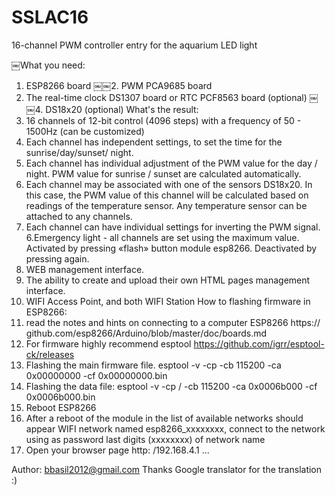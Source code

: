 # SSLAC16

16-channel PWM controller entry for the aquarium LED light

￼What you need:

1. ESP8266 board
￼￼2. PWM PCA9685 board
3. The real-time clock DS1307 board or RTC PCF8563 board (optional)
￼￼4. DS18x20 (optional)
What's the result:
1. 16 channels of 12-bit control (4096 steps) with a frequency of 50 - 1500Hz (can be
customized)
2. Each channel has independent settings, to set the time for the sunrise/day/sunset/
night.
3. Each channel has individual adjustment of the PWM value for the day / night.
PWM value for sunrise / sunset are calculated automatically.
4. Each channel may be associated with one of the sensors DS18x20. In this case,
the PWM value of this channel will be calculated based on readings of the
temperature sensor. Any temperature sensor can be attached to any channels.
5. Each channel can have individual settings for inverting the PWM signal.
6.Emergency light - all channels are set using the maximum value. Activated by
pressing «flash» button module esp8266. Deactivated by pressing again.
6. WEB management interface.
7. The ability to create and upload their own HTML pages management interface.
8. WIFI Access Point, and both WIFI Station
How to flashing firmware in ESP8266:
1. read the notes and hints on connecting to a computer ESP8266 https://
github.com/esp8266/Arduino/blob/master/doc/boards.md
2. For firmware highly recommend esptool
https://github.com/igrr/esptool-ck/releases
3. Flashing the main firmware file.
esptool -v -cp <COM port> -cb 115200 -ca 0x00000000 -cf 0x00000000.bin
4. Flashing the data file:
esptool -v -cp / <COM port> -cb 115200 -ca 0x0006b000 -cf 0x0006b000.bin
5. Reboot ESP8266
6. After a reboot of the module in the list of available networks should appear WIFI
network named esp8266_xxxxxxxx, connect to the network using as password last
digits (xxxxxxxx) of network name
7. Open your browser page http: /192.168.4.1
...

Author: bbasil2012@gmail.com
Thanks Google translator for the translation :)
